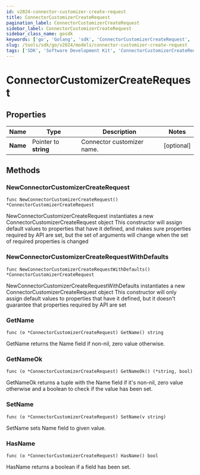 ```yaml
---
id: v2024-connector-customizer-create-request
title: ConnectorCustomizerCreateRequest
pagination_label: ConnectorCustomizerCreateRequest
sidebar_label: ConnectorCustomizerCreateRequest
sidebar_class_name: gosdk
keywords: ['go', 'Golang', 'sdk', 'ConnectorCustomizerCreateRequest', 'V2024ConnectorCustomizerCreateRequest'] 
slug: /tools/sdk/go/v2024/models/connector-customizer-create-request
tags: ['SDK', 'Software Development Kit', 'ConnectorCustomizerCreateRequest', 'V2024ConnectorCustomizerCreateRequest']
---
```


# ConnectorCustomizerCreateRequest

## Properties

Name | Type | Description | Notes
------------ | ------------- | ------------- | -------------
**Name** | Pointer to **string** | Connector customizer name. | [optional] 

## Methods

### NewConnectorCustomizerCreateRequest

`func NewConnectorCustomizerCreateRequest() *ConnectorCustomizerCreateRequest`

NewConnectorCustomizerCreateRequest instantiates a new ConnectorCustomizerCreateRequest object
This constructor will assign default values to properties that have it defined,
and makes sure properties required by API are set, but the set of arguments
will change when the set of required properties is changed

### NewConnectorCustomizerCreateRequestWithDefaults

`func NewConnectorCustomizerCreateRequestWithDefaults() *ConnectorCustomizerCreateRequest`

NewConnectorCustomizerCreateRequestWithDefaults instantiates a new ConnectorCustomizerCreateRequest object
This constructor will only assign default values to properties that have it defined,
but it doesn't guarantee that properties required by API are set

### GetName

`func (o *ConnectorCustomizerCreateRequest) GetName() string`

GetName returns the Name field if non-nil, zero value otherwise.

### GetNameOk

`func (o *ConnectorCustomizerCreateRequest) GetNameOk() (*string, bool)`

GetNameOk returns a tuple with the Name field if it's non-nil, zero value otherwise
and a boolean to check if the value has been set.

### SetName

`func (o *ConnectorCustomizerCreateRequest) SetName(v string)`

SetName sets Name field to given value.

### HasName

`func (o *ConnectorCustomizerCreateRequest) HasName() bool`

HasName returns a boolean if a field has been set.


